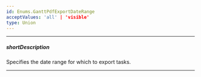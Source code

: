 ```yaml
---
id: Enums.GanttPdfExportDateRange
acceptValues: 'all' | 'visible'
type: Union
---
```

---
##### shortDescription
Specifies the date range for which to export tasks.

---
<!--
PdfExportGanttProps.dateRange(api-reference/50 Common/Object Structures/PdfExportGanttProps/dateRange.md)
-->